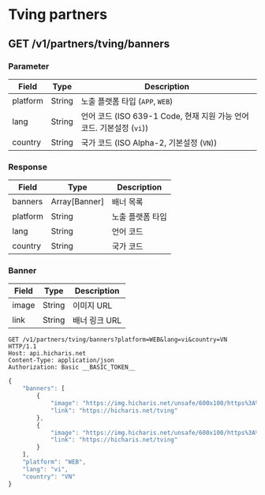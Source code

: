 # Tving partners

## GET /v1/partners/tving/banners

### Parameter

Field | Type | Description
---|---|---
platform | String | 노출 플랫폼 타입 (`APP`, `WEB`)
lang | String | 언어 코드 (ISO 639-1 Code, 현재 지원 가능 언어 코드. 기본설정 (`vi`))
country | String | 국가 코드 (ISO Alpha-2, 기본설정 (`VN`))

### Response

Field | Type | Description
---|---|---
banners | Array[Banner] | 배너 목록
platform | String | 노출 플랫폼 타입
lang | String | 언어 코드
country | String | 국가 코드

### Banner

Field | Type | Description
---|---|---
image | String | 이미지 URL
link | String | 배너 링크 URL


```
GET /v1/partners/tving/banners?platform=WEB&lang=vi&country=VN HTTP/1.1
Host: api.hicharis.net
Content-Type: application/json
Authorization: Basic __BASIC_TOKEN__
```

```javascript
{
    "banners": [
        {
            "image": "https://img.hicharis.net/unsafe/600x100/https%3A%2F%2Fd3m7so2s2yecjy.cloudfront.net%2Fmain%2Ftving%2Fvi%2F201708_HJewf5IZKW.jpg",
            "link": "https://hicharis.net/tving"
        },
        {
            "image": "https://img.hicharis.net/unsafe/600x100/https%3A%2F%2Fd3m7so2s2yecjy.cloudfront.net%2Fmain%2Ftving%2Fvi%2F201708_BJl3GcLbtZ.jpg",
            "link": "https://hicharis.net/tving"
        }
    ],
    "platform": "WEB",
    "lang": "vi",
    "country": "VN"
}
```
